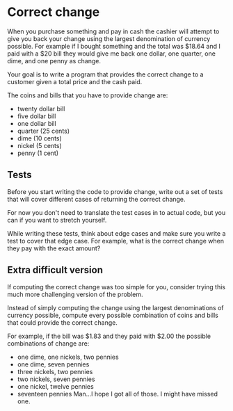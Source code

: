 # Correct change

When you purchase something and pay in cash the cashier will attempt to give you back your change using the largest denomination of currency possible. For example if I bought something and the total was $18.64 and I paid with a $20 bill they would give me back one dollar, one quarter, one dime, and one penny as change.

Your goal is to write a program that provides the correct change to a customer given a total price and the cash paid.

The coins and bills that you have to provide change are:
* twenty dollar bill
* five dollar bill
* one dollar bill
* quarter (25 cents)
* dime (10 cents)
* nickel (5 cents)
* penny (1 cent)

## Tests
Before you start writing the code to provide change, write out a set of tests that will cover different cases of returning the correct change. 

For now you don't need to translate the test cases in to actual code, but you can if you want to stretch yourself.

While writing these tests, think about edge cases and make sure you write a test to cover that edge case.  For example, what is the correct change when they pay with the exact amount?

## Extra difficult version
If computing the correct change was too simple for you, consider trying this much more challenging version of the problem.

Instead of simply computing the change using the largest denominations of currency possible, compute every possible combination of coins and bills that could provide the correct change.

For example, if the bill was $1.83 and they paid with $2.00 the possible combinations of change are:
* one dime, one nickels, two pennies
* one dime, seven pennies
* three nickels, two pennies
* two nickels, seven pennies
* one nickel, twelve pennies
* seventeen pennies
Man...I hope I got all of those. I might have missed one.
